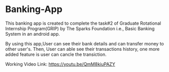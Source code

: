 # Banking-App
This banking app is created to complete the task#2 of Graduate Rotational Internship Program(GRIP) by The Sparks Foundation i.e., Basic Banking System in an android app.

By using this app,User can see their bank details and can transfer money to other user's. Then, User can able see their transactions history, one more added feature is user can cancle the transiction.

Working Video Link:  https://youtu.be/QmM8kiuPAZY

